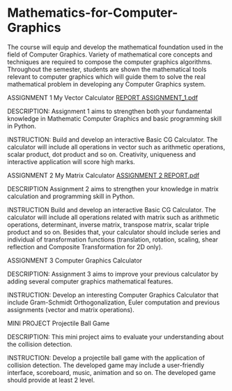 # Mathematics-for-Computer-Graphics
The course will equip and develop the mathematical foundation used in the field of Computer Graphics. Variety of mathematical core concepts and techniques are required to compose the computer graphics algorithms. Throughout the semester, students are shown the mathematical tools relevant to computer graphics which will guide them to solve the real mathematical problem in developing any Computer Graphics system.


ASSIGNMENT 1 My Vector Calculator
[REPORT ASSIGNMENT_1.pdf](https://github.com/kitkatlky/Mathematics-for-Computer-Graphics/files/7598290/REPORT.ASSIGNMENT_1.pdf)

DESCRIPTION: Assignment 1 aims to strengthen both your fundamental knowledge in Mathematic Computer Graphics and basic programming skill in Python.

INSTRUCTION: 
Build and develop an interactive Basic CG Calculator. The calculator will include all operations in vector such as arithmetic operations, scalar product, dot product and so on. Creativity, uniqueness and interactive application will score high marks. 



ASSIGNMENT 2 My Matrix Calculator
[ASSIGNMENT 2 REPORT.pdf](https://github.com/kitkatlky/Mathematics-for-Computer-Graphics/files/7598309/ASSIGNMENT.2.REPORT.pdf)

DESCRIPTION
Assignment 2 aims to strengthen your knowledge in matrix calculation and programming skill in Python.

INSTRUCTION
Build and develop an interactive Basic CG Calculator. The calculator will include all operations related with matrix such as arithmetic operations, determinant, inverse matrix, transpose matrix, scalar triple product and so on. Besides that, your calculator should include series and individual of transformation functions (translation, rotation, scaling, shear reflection and Composite Transformation for 2D only). 



ASSIGNMENT 3 Computer Graphics Calculator

DESCRIPTION: Assignment 3 aims to improve your previous calculator by adding several computer graphics mathematical features.

INSTRUCTION: 
Develop an interesting Computer Graphics Calculator that include Gram-Schmidt Orthogonalization, Euler computation and previous assignments (vector and matrix operations).



MINI PROJECT Projectile Ball Game

DESCRIPTION: This mini project aims to evaluate your understanding about the collision detection.

INSTRUCTION: 
Develop a projectile ball game with the application of collision detection. The developed game may include a user-friendly interface, scoreboard, music, animation and so on. The developed game should provide at least 2 level.
